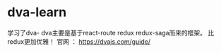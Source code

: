 # dva-learn
学习了dva- dva主要是基于react-route redux redux-saga而来的框架。 比redux更加优雅！
官网 ： https://dvajs.com/guide/
